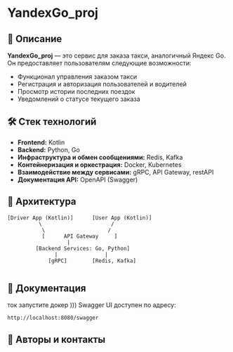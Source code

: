 # YandexGo\_proj

## 📌 Описание

**YandexGo\_proj** — это сервис для заказа такси, аналогичный Яндекс Go. Он предоставляет пользователям следующие возможности:

* Функционал управления заказом такси
* Регистрация и авторизация пользователей и водителей
* Просмотр истории последних поездок
* Уведомлений о статусе текущего заказа

## 🛠️ Стек технологий

* **Frontend:** Kotlin
* **Backend:** Python, Go
* **Инфраструктура и обмен сообщениями:** Redis, Kafka
* **Контейнеризация и оркестрация:** Docker, Kubernetes
* **Взаимодействие между сервисами:** gRPC, API Gateway, restAPI
* **Документация API:** OpenAPI (Swagger)

## 🧩 Архитектура

````plaintext
[Driver App (Kotlin)]      [User App (Kotlin)]
          \                      /
           \                    /
           [      API Gateway     ]
                   |
         [Backend Services: Go, Python]
               |               |
             [gRPC]        [Redis, Kafka]


````

## 📄 Документация
ток запустите докер )))
Swagger UI доступен по адресу:

```plaintext
http://localhost:8080/swagger
```

## 👥 Авторы и контакты

